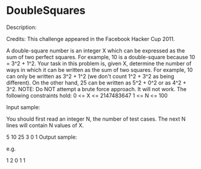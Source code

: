 DoubleSquares
=============
Description:

Credits: This challenge appeared in the Facebook Hacker Cup 2011.

A double-square number is an integer X which can be expressed as the sum of two perfect squares. For example, 10 is a double-square because 10 = 3^2 + 1^2. Your task in this problem is, given X, determine the number of ways in which it can be written as the sum of two squares. For example, 10 can only be written as 3^2 + 1^2 (we don't count 1^2 + 3^2 as being different). On the other hand, 25 can be written as 5^2 + 0^2 or as 4^2 + 3^2. 
NOTE: Do NOT attempt a brute force approach. It will not work. The following constraints hold: 
0 <= X <= 2147483647
1 <= N <= 100

Input sample:

You should first read an integer N, the number of test cases. The next N lines will contain N values of X.

5
10
25
3
0
1
Output sample:

e.g.

1
2
0
1
1
